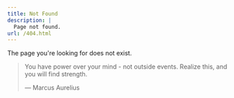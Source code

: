```yaml
---
title: Not Found
description: |
  Page not found.
url: /404.html
---
```


The page you're looking for does not exist.

> You have power over your mind - not outside events. Realize this, and you will
> find strength.
>
> — Marcus Aurelius
